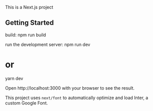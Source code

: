 This is a Next.js project 

## Getting Started

build:
npm run build

run the development server:
npm run dev
# or
yarn dev


Open http://localhost:3000 with your browser to see the result.


This project uses `next/font` to automatically optimize and load Inter, a custom Google Font.

